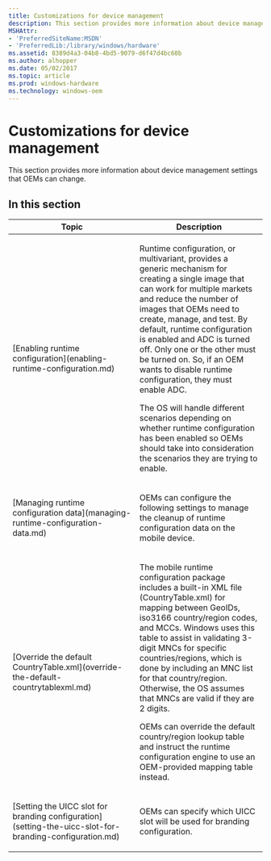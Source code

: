 ```yaml
---
title: Customizations for device management
description: This section provides more information about device management settings that OEMs can change.
MSHAttr:
- 'PreferredSiteName:MSDN'
- 'PreferredLib:/library/windows/hardware'
ms.assetid: 8389d4a3-04b8-4bd5-9079-d6f47d4bc60b
ms.author: alhopper
ms.date: 05/02/2017
ms.topic: article
ms.prod: windows-hardware
ms.technology: windows-oem
---
```


# Customizations for device management


This section provides more information about device management settings that OEMs can change.

## In this section


<table>
<colgroup>
<col width="50%" />
<col width="50%" />
</colgroup>
<thead>
<tr class="header">
<th>Topic</th>
<th>Description</th>
</tr>
</thead>
<tbody>
<tr class="odd">
<td><p>[Enabling runtime configuration](enabling-runtime-configuration.md)</p></td>
<td><p>Runtime configuration, or multivariant, provides a generic mechanism for creating a single image that can work for multiple markets and reduce the number of images that OEMs need to create, manage, and test. By default, runtime configuration is enabled and ADC is turned off. Only one or the other must be turned on. So, if an OEM wants to disable runtime configuration, they must enable ADC.</p>
<p>The OS will handle different scenarios depending on whether runtime configuration has been enabled so OEMs should take into consideration the scenarios they are trying to enable.</p></td>
</tr>
<tr class="even">
<td><p>[Managing runtime configuration data](managing-runtime-configuration-data.md)</p></td>
<td><p>OEMs can configure the following settings to manage the cleanup of runtime configuration data on the mobile device.</p></td>
</tr>
<tr class="odd">
<td><p>[Override the default CountryTable.xml](override-the-default-countrytablexml.md)</p></td>
<td><p>The mobile runtime configuration package includes a built-in XML file (CountryTable.xml) for mapping between GeoIDs, iso3166 country/region codes, and MCCs. Windows uses this table to assist in validating 3-digit MNCs for specific countries/regions, which is done by including an MNC list for that country/region. Otherwise, the OS assumes that MNCs are valid if they are 2 digits.</p>
<p>OEMs can override the default country/region lookup table and instruct the runtime configuration engine to use an OEM-provided mapping table instead.</p></td>
</tr>
<tr class="even">
<td><p>[Setting the UICC slot for branding configuration](setting-the-uicc-slot-for-branding-configuration.md)</p></td>
<td><p>OEMs can specify which UICC slot will be used for branding configuration.</p></td>
</tr>
</tbody>
</table>

 

 

 






